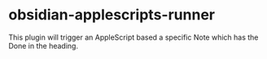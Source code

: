 # obsidian-applescripts-runner
This plugin will trigger an AppleScript based a specific Note which has the Done in the heading.
